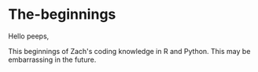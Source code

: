 # The-beginnings

Hello peeps,

This beginnings of Zach's coding knowledge in R and Python.
This may be embarrassing in the future.
